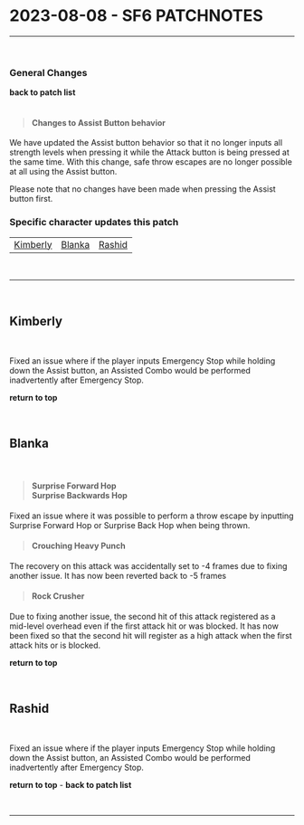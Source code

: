# 2023-08-08 - SF6 PATCHNOTES
---
<br>

<h3 id="top">General Changes</h3>
<strong><a href="/patch-history/docs/street-fighter-6/" style="text-decoration: none;">back to patch list</a></strong>
<br>
<br>

><h4>Changes to Assist Button behavior</h4>
<p>
We have updated the Assist button behavior so that it no longer inputs all strength levels when pressing it while the Attack button is being pressed at the same time. With this change, safe throw escapes are no longer possible at all using the Assist button.

Please note that no changes have been made when pressing the Assist button first.
</p>

<!-- Section Index -->
<h3>Specific character updates this patch</h3>

<table class="character-table-style">
    <tbody>
        <tr>
        <td><a href="/patch-history/docs/street-fighter-6/2023-08-08-sf6-patchnotes#kimberly">Kimberly</a></td>
        <td><a href="/patch-history/docs/street-fighter-6/2023-08-08-sf6-patchnotes#blanka">Blanka</a></td>
        <td><a href="/patch-history/docs/street-fighter-6/2023-08-08-sf6-patchnotes#rashid">Rashid</a></td>
        </tr>
    </tbody>
</table>

<br>

---

<br>

<h2 id="kimberly">Kimberly</h2>

<br>

<p>
Fixed an issue where if the player inputs Emergency Stop while holding down the Assist button, an Assisted Combo would be performed inadvertently after Emergency Stop.
</p>

<strong><a href="/patch-history/docs/street-fighter-6/2023-08-08-sf6-patchnotes#top" style="text-decoration: none;">return to top</a></strong>

<br>

<h2 id="blanka">Blanka</h2>

<br>

><h4>Surprise Forward Hop<br>Surprise Backwards Hop</h4>
<p>
Fixed an issue where it was possible to perform a throw escape by inputting Surprise Forward Hop or Surprise Back Hop when being thrown.
</p>

><h4>Crouching Heavy Punch</h4>
<p>
The recovery on this attack was accidentally set to -4 frames due to fixing another issue. It has now been reverted back to -5 frames
</p>

><h4>Rock Crusher</h4>
<p>
Due to fixing another issue, the second hit of this attack registered as a mid-level overhead even if the first attack hit or was blocked. It has now been fixed so that the second hit will register as a high attack when the first attack hits or is blocked.
</p>

<strong><a href="/patch-history/docs/street-fighter-6/2023-08-08-sf6-patchnotes#top" style="text-decoration: none;">return to top</a></strong>

<br>

<h2 id="rashid">Rashid</h2>

<br>

<p>
Fixed an issue where if the player inputs Emergency Stop while holding down the Assist button, an Assisted Combo would be performed inadvertently after Emergency Stop.
</p>

<strong><a href="/patch-history/docs/street-fighter-6/2023-08-08-sf6-patchnotes#top" style="text-decoration: none;">return to top</a></strong> - <strong><a href="/patch-history/docs/street-fighter-6/" style="text-decoration: none;">back to patch list</a></strong> 

<br>

---